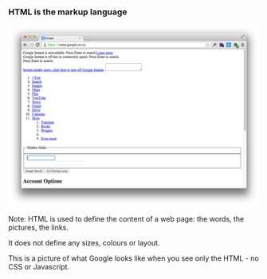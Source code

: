 ### **HTML** is the markup language

![Screenshot of Google with only HTML enabled](images/google_html.png)

Note:
HTML is used to define the content of a web page: the words, the pictures, the links.

It does not define any sizes, colours or layout.

This is a picture of what Google looks like when you see only the HTML - no CSS or Javascript.